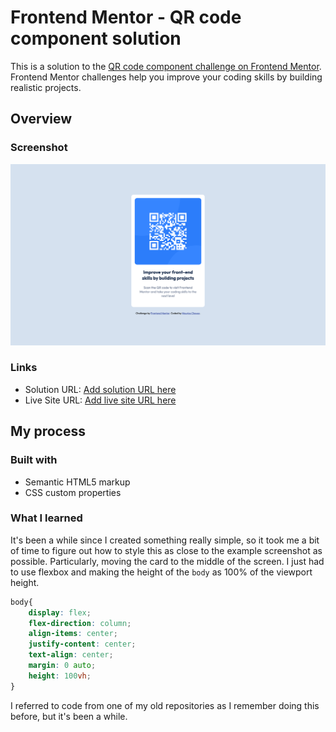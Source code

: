 # Frontend Mentor - QR code component solution

This is a solution to the [QR code component challenge on Frontend Mentor](https://www.frontendmentor.io/challenges/qr-code-component-iux_sIO_H). Frontend Mentor challenges help you improve your coding skills by building realistic projects. 

## Overview

### Screenshot

![](./screenshots/Screenshot%202024-05-10%20at%2010-10-11%20Frontend%20Mentor%20QR%20code%20component.png)

### Links

- Solution URL: [Add solution URL here](https://your-solution-url.com)
- Live Site URL: [Add live site URL here](https://your-live-site-url.com)

## My process

### Built with

- Semantic HTML5 markup
- CSS custom properties

### What I learned

It's been a while since I created something really simple, so it took me a bit of time to figure out how to style this as close to the example screenshot as possible. Particularly, moving the card to the middle of the screen. I just had to use flexbox and making the height of the `body` as 100% of the viewport height.

```css
body{
    display: flex;
    flex-direction: column;
    align-items: center;
    justify-content: center;
    text-align: center;
    margin: 0 auto;
    height: 100vh;
}
```

I referred to code from one of my old repositories as I remember doing this before, but it's been a while.